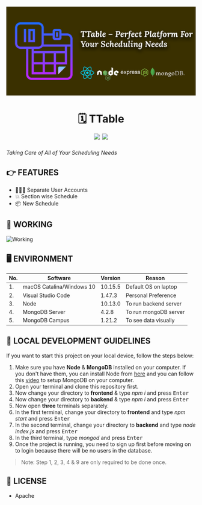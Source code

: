 ![TTable cover picture](images/cover.png)

<div align="center">
	<h1>🗓 TTable <br>
	<img src="https://img.shields.io/badge/version-v1.1.0-green">
	<img src="https://img.shields.io/badge/license-Apache-green">
	</h1>
</div>

*Taking Care of All of Your Scheduling Needs*

## 👉 FEATURES

- 👨🏻‍💻 Separate User Accounts
- 💥 Section wise Schedule
- 📦 New Schedule

## 🎩 WORKING

![Working](images/working.gif)

## 🖥 ENVIRONMENT

| No. | Software                  | Version | Reason                |
| --- | ------------------------- | ------- | --------------------- |
| 1.  | macOS Catalina/Windows 10 | 10.15.5 | Default OS on laptop  |
| 2.  | Visual Studio Code        | 1.47.3  | Personal Preference   |
| 3.  | Node                      | 10.13.0 | To run backend server |
| 4.  | MongoDB Server            | 4.2.8   | To run mongoDB server |
| 5.  | MongoDB Campus            | 1.21.2  | To see data visually  |


## 🚀 LOCAL DEVELOPMENT GUIDELINES

If you want to start this project on your local device, follow the steps below:

1. Make sure you have **Node** & **MongoDB** installed on your computer. If you don't have them, you can install Node from [here](https://nodejs.org/en/download/) and you can follow this [video](https://www.youtube.com/watch?v=FwMwO8pXfq0) to setup MongoDB on your computer.
2. Open your terminal and clone this repository first.
3. Now change your directory to **frontend** & type *npm i* and press <kbd>Enter</kbd>
4. Now change your directory to **backend** & type *npm i* and press <kbd>Enter</kbd>
5. Now open **three** terminals separately.
6. In the first terminal, change your directory to **frontend** and type *npm start* and press <kbd>Enter</kbd>
7. In the second terminal, change your directory to **backend** and type *node index.js* and press <kbd>Enter</kbd>
8. In the third terminal, type *mongod* and press <kbd>Enter</kbd>
9. Once the project is running, you need to sign up first before moving on to login because there will be no users in the database.

> Note: Step 1, 2, 3, 4 & 9 are only required to be done once.

## 🔑 LICENSE

- Apache
